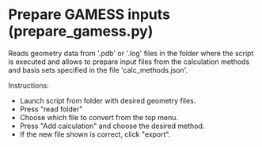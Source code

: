 # Prepare GAMESS inputs (prepare_gamess.py)

Reads geometry data from '.pdb' or '.log' files in the folder where the script is executed and allows to prepare input files from the calculation methods and basis sets specified in the file 'calc_methods.json'.

Instructions:
* Launch script from folder with desired geometry files.
* Press "read folder"
* Choose which file to convert from the top menu.
* Press "Add calculation" and choose the desired method.
* If the new file shown is correct, click "export".
